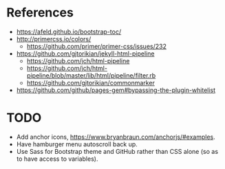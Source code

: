 # References

- https://afeld.github.io/bootstrap-toc/
- http://primercss.io/colors/
    - https://github.com/primer/primer-css/issues/232
- https://github.com/gjtorikian/jekyll-html-pipeline
    - https://github.com/jch/html-pipeline
    - https://github.com/jch/html-pipeline/blob/master/lib/html/pipeline/filter.rb 
    - https://github.com/gjtorikian/commonmarker
- https://github.com/github/pages-gem#bypassing-the-plugin-whitelist

# TODO

- Add anchor icons, https://www.bryanbraun.com/anchorjs/#examples.
- Have hamburger menu autoscroll back up.
- Use Sass for Bootstrap theme and GitHub rather than CSS alone (so as to have access to variables).
